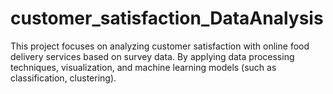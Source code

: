 # customer_satisfaction_DataAnalysis

This project focuses on analyzing customer satisfaction with online food delivery services based on survey data. By applying data processing techniques, visualization, and machine learning models (such as classification, clustering). 
